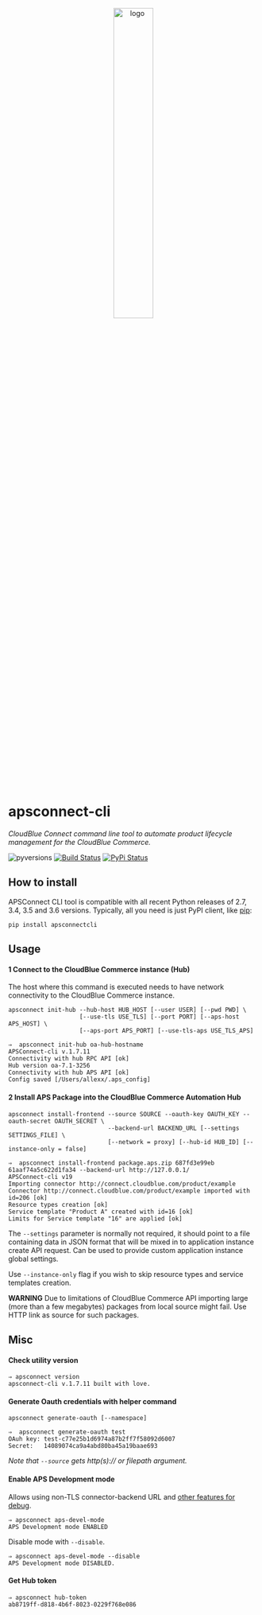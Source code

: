 <p align="center">
	<img width="40%" src="https://user-images.githubusercontent.com/3930620/79362219-2c19c980-7efb-11ea-861d-f8ea1a0e4d00.png" alt="logo"/>
</p>

# apsconnect-cli
_CloudBlue Connect command line tool to automate product lifecycle management for the CloudBlue Commerce._

![pyversions](https://img.shields.io/pypi/pyversions/apsconnectcli.svg) [![Build Status](https://img.shields.io/travis/cloudblue/apsconnect-cli/master.svg)](https://travis-ci.org/cloudblue/apsconnect-cli) [![PyPi Status](https://img.shields.io/pypi/v/apsconnectcli.svg)](https://pypi.python.org/pypi/apsconnectcli)


## How to install
APSConnect CLI tool is compatible with all recent Python releases of 2.7, 3.4, 3.5 and 3.6 versions.
Typically, all you need is just PyPI client, like [pip](https://pypi.python.org/pypi/pip):
```
pip install apsconnectcli
```

## Usage

#### 1 Connect to the CloudBlue Commerce instance (Hub)
The host where this command is executed needs to have network connectivity to the CloudBlue Commerce instance.

```
apsconnect init-hub --hub-host HUB_HOST [--user USER] [--pwd PWD] \
                    [--use-tls USE_TLS] [--port PORT] [--aps-host APS_HOST] \
                    [--aps-port APS_PORT] [--use-tls-aps USE_TLS_APS]
```
```
⇒  apsconnect init-hub oa-hub-hostname
APSConnect-cli v.1.7.11
Connectivity with hub RPC API [ok]
Hub version oa-7.1-3256
Connectivity with hub APS API [ok]
Config saved [/Users/allexx/.aps_config]
```

#### 2 Install APS Package into the CloudBlue Commerce Automation Hub

```
apsconnect install-frontend --source SOURCE --oauth-key OAUTH_KEY --oauth-secret OAUTH_SECRET \
				            --backend-url BACKEND_URL [--settings SETTINGS_FILE] \
				            [--network = proxy] [--hub-id HUB_ID] [--instance-only = false]
```
```
⇒  apsconnect install-frontend package.aps.zip 687fd3e99eb 61aaf74a5c622d1fa34 --backend-url http://127.0.0.1/
APSConnect-cli v19
Importing connector http://connect.cloudblue.com/product/example
Connector http://connect.cloudblue.com/product/example imported with id=206 [ok]
Resource types creation [ok]
Service template "Product A" created with id=16 [ok]
Limits for Service template "16" are applied [ok]
```

The `--settings` parameter is normally not required, it should point to a file containing data in JSON format that will be mixed in to application instance create API request.
Can be used to provide custom application instance global settings.

Use `--instance-only` flag if you wish to skip resource types and service templates creation.

**WARNING** Due to limitations of CloudBlue Commerce API importing large (more than a few megabytes) packages from local source might fail.
Use HTTP link as source for such packages.

## Misc

#### Check utility version
```
⇒ apsconnect version
apsconnect-cli v.1.7.11 built with love.
```

#### Generate Oauth credentials with helper command
```
apsconnect generate-oauth [--namespace]
```
```
⇒  apsconnect generate-oauth test
OAuh key: test-c77e25b1d6974a87b2ff7f58092d6007
Secret:   14089074ca9a4abd80ba45a19baae693
```

_Note that `--source` gets http(s):// or filepath argument._


#### Enable APS Development mode
Allows using non-TLS connector-backend URL and [other features for debug](http://doc.apsstandard.org/2.2/process/test/tools/mn/#development-mode).
```
⇒ apsconnect aps-devel-mode
APS Development mode ENABLED
```
Disable mode with `--disable`.
```
⇒ apsconnect aps-devel-mode --disable
APS Development mode DISABLED.
```

#### Get Hub token
 ```
 ⇒ apsconnect hub-token
 ab8719ff-d818-4b6f-8023-0229f768e086
 ```
